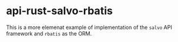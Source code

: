 # api-rust-salvo-rbatis

This is a more elemenat example of implementation of the <code>salvo</code> API framework and <code>rbatis</code> as the ORM.  
